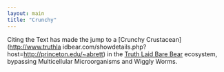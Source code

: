 ```yaml
---
layout: main
title: "Crunchy"
---
```

Citing the Text has made the jump to a [Crunchy Crustacean](http://www.truthla
idbear.com/showdetails.php?host=http://princeton.edu/~abrett) in the [Truth
Laid Bare Bear](http://www.truthlaidbear.com/index.php) ecosystem, bypassing
Multicellular Microorganisms and Wiggly Worms.

